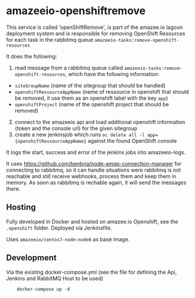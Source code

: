 # amazeeio-openshiftremove

This service is called 'openShiftRemove', is part of the amazee.io lagoon deployment system and is responsible for removing OpenShift Resources for each task in the rabbitmq queue `amazeeio-tasks:remove-openshift-resources`

It does the following:
1. read message from a rabbitmq queue called `amazeeio-tasks:remove-openshift-resources`, which have the following information:

- `siteGroupName` (name of the sitegroup that should be handled)
- `openshiftRessourceAppName` (name of ressource in openshift that should be removed, it use them as an openshift label with the key `app`)
- `openshiftProject` (name of the openshift project that should be removed)

2. connect to the amazeeio api and load additional openshift information (token and the console url) for the given sitegroup
3. create a new jenkinsjob which runs `oc delete all -l app={openshiftRessourceAppName}` against the found OpenShift console

It logs the start, success and error of the jenkins jobs into amazeeio-logs.

It uses https://github.com/benbria/node-amqp-connection-manager for connecting to rabbitmq, so it can handle situations were rabbitmq is not reachable and still receive webhooks, process them and keep them in memory. As soon as rabbitmq is rechable again, it will send the messages there.

## Hosting

Fully developed in Docker and hosted on amazee.io Openshift, see the `.openshift` folder. Deployed via Jenkinsfile.

Uses `amazeeio/centos7-node:node6` as base image.

## Development

Via the existing docker-compose.yml (see the file for defining the Api, Jenkins and RabbitMQ Host to be used)

        docker-compose up -d
